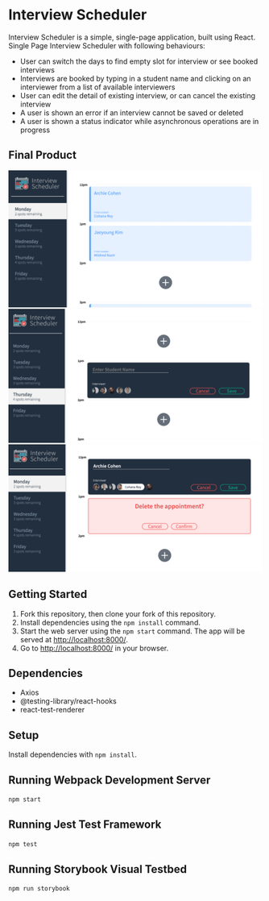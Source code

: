 # Interview Scheduler

Interview Scheduler is a simple, single-page application, built using React.
Single Page Interview Scheduler with following behaviours:
  - User can switch the days to find empty slot for interview or see booked interviews
  - Interviews are booked by typing in a student name and clicking on an interviewer from a list of available interviewers
  - User can edit the detail of existing interview, or can cancel the existing interview
  - A user is shown an error if an interview cannot be saved or deleted
  - A user is shown a status indicator while asynchronous operations are in progress

## Final Product
!["Screenshot of Main Page(DeskTop Ver)"](https://github.com/9boogie/scheduler/blob/master/docs/Main_Page.png)
!["Screenshot of Booking Interview"](https://github.com/9boogie/scheduler/blob/master/docs/Booking_Interview.png)
!["Screenshot of Edit/Delete interview"](https://github.com/9boogie/scheduler/blob/master/docs/Edit_Delete_Interview.png)

## Getting Started

1. Fork this repository, then clone your fork of this repository.
2. Install dependencies using the `npm install` command.
3. Start the web server using the `npm start` command. The app will be served at <http://localhost:8000/>.
4. Go to <http://localhost:8000/> in your browser.

## Dependencies

- Axios
- @testing-library/react-hooks
- react-test-renderer

## Setup

Install dependencies with `npm install`.

## Running Webpack Development Server

```sh
npm start
```

## Running Jest Test Framework

```sh
npm test
```

## Running Storybook Visual Testbed

```sh
npm run storybook
```

